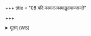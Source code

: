 +++
title = "08 यदि कामादपकामाद्धृदयाज्जायते"

+++
<details><summary>मूलम् (WS)</summary>

यदि कामादपकामाद्धृदयाज्जायते परि ।  
हृदो बलासमङ्गेभ्यः बहिर्निर्मन्त्रयामहे ॥ ८ ॥
</details>